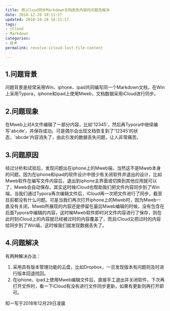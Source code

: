 ```yaml
---
title: 用iCloud同步Markdown文档丢失内容的问题及解决
date: 2018-12-28 18:11:17
updated: 2018-28-28 18:11:17
tags: 
- iCloud 
- Markdown
categories: 
- 技术 
permalink: resolve-icloud-lost-file-content

---
```


## 1.问题背景
问题背景是经常采用Win、iphone、ipad共同编写同一个Markdown文档，在Win上采用Typora，iphone和ipad上使用Mweb，文档数据采用iCloud进行同步。
## 2.问题现象
在Mweb上对A文件编辑了一部分内容，比如'12345'，然后再Typora中继续编写'abcde‘，并保存成功。可是偶尔会出现文档恢复到了'12345’的状态，'abcde'内容消失了，由此引发的数据丢失问题，让人非常痛苦。
<!--more-->
## 3.问题原因
经过分析和试验后，发现问题出在iphone上的Mweb端，当然这不是Mweb本身的问题。因为在iphone和ipad的软件设计中很少有关闭软件并退出的设计，比如Mweb软件在编写文件内容后，退出到iphone主界面或切换到其他应用就可以了，Mweb会自动保存。其实这时候iCloud也帮助我们把文件内容同步到了Win端，当我们通过Typora再次编辑文件后，iCloud再一次把文件进行了同步，截至目前都没有什么问题。可是当我们再次打开iphone上的Mweb时，因为Mweb一直没有关闭，Mweb所展现的内容还是停留在最后Mweb编辑的时候，没有包含在后面Typora中编辑的内容，这时候Mweb软件即时对文件内容进行了保存，则在此时刻iCloud上的内容就已经被过时的内容覆盖了，而且iCloud又把过时的内容给同步到了Win端，这时候我们就发现数据丢失了。
## 4.问题解决
有两种解决办法：
1. 采用具有版本管理功能的云盘，比如Dropbox，一旦发现版本有问题则及时进行版本回退找回。
2. 在iphone、ipad上使用Mweb编辑文件后，直接手工退出并关闭软件，下次再打开文件时，看一下iCloud有没有进行文件同步更新，如果有更新则再打开即可。

知一写于2018年12月29日凌晨
